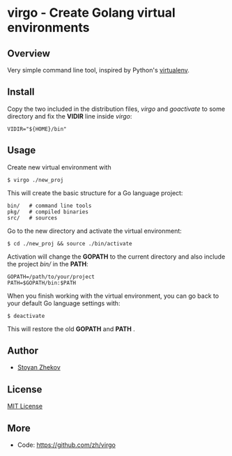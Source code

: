 # virgo - Create Golang virtual environments

## Overview

Very simple command line tool, inspired by Python's [virtualenv](https://pypi.python.org/pypi/virtualenv).

## Install

Copy the two included in the distribution files, _virgo_ and _goactivate_ to some directory and fix the __VIDIR__ line inside _virgo_:

    VIDIR="${HOME}/bin"

## Usage

Create new virtual environment with

    $ virgo ./new_proj

This will create the basic structure for a Go language project:

    bin/   # command line tools
    pkg/   # compiled binaries 
    src/   # sources    
    
Go to the new directory and activate the virtual environment:

    $ cd ./new_proj && source ./bin/activate
    
Activation will change the __GOPATH__ to the current directory and also include the project _bin/_ in the __PATH__:

    GOPATH=/path/to/your/project
    PATH=$GOPATH/bin:$PATH

When you finish working with the virtual environment, you can go back to your default Go language settings with:

    $ deactivate
    
This will restore the old __GOPATH__ and __PATH__ .
    
## Author

* [Stoyan Zhekov](https://github.com/zh)


## License

[MIT License](http://opensource.org/licenses/MIT)

## More

* Code: <https://github.com/zh/virgo>